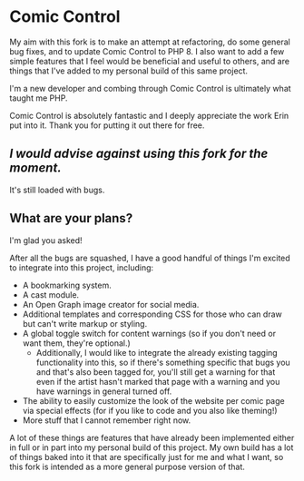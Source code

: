 <main>
<h1>Comic Control</h1>
<p>My aim with this fork is to make an attempt at refactoring, do some general bug fixes, and to update Comic Control to PHP 8. I also want to add a few simple features that I feel would be beneficial and useful to others, and are things that I've added to my personal build of this same project.</p>
<p>I'm a new developer and combing through Comic Control is ultimately what taught me PHP.</p>
<p>Comic Control is absolutely fantastic and I deeply appreciate the work Erin put into it. Thank you for putting it out there for free.</p>

<h2><em>I would advise against using this fork for the moment.</em></h2>
<p>It's still loaded with bugs.</p>

<h2>What are your plans?</h2>
<p>I'm glad you asked!</p>
<p>After all the bugs are squashed, I have a good handful of things I'm excited to integrate into this project, including:</p>
<ul>
  <li>A bookmarking system.</li>
  <li>A cast module.</li>
  <li>An Open Graph image creator for social media.</li>
  <li>Additional templates and corresponding CSS for those who can draw but can't write markup or styling.</li>
  <li>A global toggle switch for content warnings (so if you don't need or want them, they're optional.)
  <ul><li>Additionally, I would like to integrate the already existing tagging functionality into this, so if there's something specific that bugs you and that's also been tagged for, you'll still get a warning for that even if the artist hasn't marked that page with a warning and you have warnings in general turned off.</li></ul></li>
  <li>The ability to easily customize the look of the website per comic page via special effects (for if you like to code and you also like theming!)</li>
  <li>More stuff that I cannot remember right now.</li>
</ul>
<p>A lot of these things are features that have already been implemented either in full or in part into my personal build of this project. My own build has a lot of things baked into it that are specifically just for me and what I want, so this fork is intended as a more general purpose version of that.</p>
</main>
